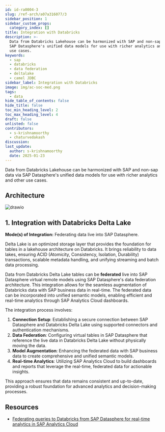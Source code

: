 ```yaml
---
id: id-ra0004-3
slug: /ref-arch/a07a316077/3
sidebar_position: 1
sidebar_custom_props:
  category_index: []
title: Integration with Databricks
description: >-
  Data from Databricks Lakehouse can be harmonized with SAP and non-sap data via
  SAP Datasphere's unified data models for use with richer analytics and other
  use cases.
keywords:
  - sap
  - databricks
  - data federation
  - deltalake
  - camel JDBC
sidebar_label: Integration with Databricks
image: img/ac-soc-med.png
tags:
  - data
hide_table_of_contents: false
hide_title: false
toc_min_heading_level: 2
toc_max_heading_level: 4
draft: false
unlisted: false
contributors:
  - s-krishnamoorthy
  - chaturvedakash
discussion: 
last_update:
  author: s-krishnamoorthy
  date: 2025-01-23
---
```


Data from Databricks Lakehouse can be harmonized with SAP and non-sap data via SAP Datasphere's unified data models for use with richer analytics and other use cases.

## Architecture

![drawio](drawio/databricks-data-integration.drawio)

## 1. Integration with Databricks Delta Lake

**Mode(s) of Integration:** Federating data live into SAP Datasphere.

Delta Lake is an optimized storage layer that provides the foundation for tables in a lakehouse architecture on Databricks. It brings reliability to data lakes, ensuring ACID (Atomicity, Consistency, Isolation, Durability) transactions, scalable metadata handling, and unifying streaming and batch data processing.

Data from Databricks Delta Lake tables can be **federated** live into SAP Datasphere virtual remote models using SAP Datasphere's data federation architecture. This integration allows for the seamless augmentation of Databricks data with SAP business data in real-time. The federated data can be incorporated into unified semantic models, enabling efficient and real-time analytics through SAP Analytics Cloud dashboards.

The integration process involves:

1. **Connection Setup**: Establishing a secure connection between SAP Datasphere and Databricks Delta Lake using supported connectors and authentication mechanisms.
2. **Data Federation**: Configuring virtual tables in SAP Datasphere that reference the live data in Databricks Delta Lake without physically moving the data.
3. **Model Augmentation**: Enhancing the federated data with SAP business data to create comprehensive and unified semantic models.
4. **Real-time Analytics**: Utilizing SAP Analytics Cloud to build dashboards and reports that leverage the real-time, federated data for actionable insights.

This approach ensures that data remains consistent and up-to-date, providing a robust foundation for advanced analytics and decision-making processes.


## Resources

- [Federating queries to Databricks from SAP Datasphere for real-time analytics in SAP Analytics Cloud](https://github.com/SAP-samples/sap-bdc-explore-hyperscaler-data/blob/main/Databricks/databricks-integration.md)